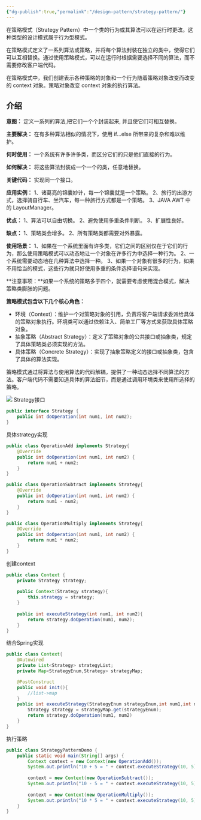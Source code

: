 ```yaml
---
{"dg-publish":true,"permalink":"/design-pattern/strategy-pattern/"}
---
```


在策略模式（Strategy Pattern）中一个类的行为或其算法可以在运行时更改。这种类型的设计模式属于行为型模式。

在策略模式定义了一系列算法或策略，并将每个算法封装在独立的类中，使得它们可以互相替换。通过使用策略模式，可以在运行时根据需要选择不同的算法，而不需要修改客户端代码。

在策略模式中，我们创建表示各种策略的对象和一个行为随着策略对象改变而改变的 context 对象。策略对象改变 context 对象的执行算法。

## 介绍

**意图：** 定义一系列的算法,把它们一个个封装起来, 并且使它们可相互替换。

**主要解决：** 在有多种算法相似的情况下，使用 if...else 所带来的复杂和难以维护。

**何时使用：** 一个系统有许多许多类，而区分它们的只是他们直接的行为。

**如何解决：** 将这些算法封装成一个一个的类，任意地替换。

**关键代码：** 实现同一个接口。

**应用实例：** 1、诸葛亮的锦囊妙计，每一个锦囊就是一个策略。 2、旅行的出游方式，选择骑自行车、坐汽车，每一种旅行方式都是一个策略。 3、JAVA AWT 中的 LayoutManager。

**优点：** 1、算法可以自由切换。 2、避免使用多重条件判断。 3、扩展性良好。

**缺点：** 1、策略类会增多。 2、所有策略类都需要对外暴露。

**使用场景：** 1、如果在一个系统里面有许多类，它们之间的区别仅在于它们的行为，那么使用策略模式可以动态地让一个对象在许多行为中选择一种行为。 2、一个系统需要动态地在几种算法中选择一种。 3、如果一个对象有很多的行为，如果不用恰当的模式，这些行为就只好使用多重的条件选择语句来实现。

**注意事项：**如果一个系统的策略多于四个，就需要考虑使用混合模式，解决策略类膨胀的问题。

**策略模式包含以下几个核心角色：**

- 环境（Context）：维护一个对策略对象的引用，负责将客户端请求委派给具体的策略对象执行。环境类可以通过依赖注入、简单工厂等方式来获取具体策略对象。
- 抽象策略（Abstract Strategy）：定义了策略对象的公共接口或抽象类，规定了具体策略类必须实现的方法。
- 具体策略（Concrete Strategy）：实现了抽象策略定义的接口或抽象类，包含了具体的算法实现。

策略模式通过将算法与使用算法的代码解耦，提供了一种动态选择不同算法的方法。客户端代码不需要知道具体的算法细节，而是通过调用环境类来使用所选择的策略。

![](https://pic.imgdb.cn/item/658e4e81c458853aef12e6fc.jpg)
Strategy接口
```Java
public interface Strategy { 
	public int doOperation(int num1, int num2);
}
```

具体strategy实现
```Java
public class OperationAdd implements Strategy{  
    @Override  
    public int doOperation(int num1, int num2) {  
        return num1 + num2;  
    }  
}

public class OperationSubtract implements Strategy{  
    @Override  
    public int doOperation(int num1, int num2) {  
        return num1 - num2;  
    }  
}

public class OperationMultiply implements Strategy{  
    @Override  
    public int doOperation(int num1, int num2) {  
        return num1 * num2;  
    }  
}
```

创建context
```Java
public class Context {  
    private Strategy strategy;  
  
    public Context(Strategy strategy){  
        this.strategy = strategy;  
    }  
  
    public int executeStrategy(int num1, int num2){  
        return strategy.doOperation(num1, num2);  
    }  
}
```
结合Spring实现
```Java
public class Context{
	@Autowired
	private List<Strategy> strategyList;
	private Map<StrategyEnum,Strategy> strategyMap;

	@PostConstruct
	public void init(){
		//list->map
	}
	public int executeStrategy(StrategyEnum strategyEnum,int num1,int num2){
		Strategy strategy = strategyMap.get(strategyEnum);
		return strategy.doOperation(num1, num2)
	}
}
```

执行策略
```Java
public class StrategyPatternDemo {  
    public static void main(String[] args) {  
        Context context = new Context(new OperationAdd());  
        System.out.println("10 + 5 = " + context.executeStrategy(10, 5));  
  
        context = new Context(new OperationSubtract());  
        System.out.println("10 - 5 = " + context.executeStrategy(10, 5));  
  
        context = new Context(new OperationMultiply());  
        System.out.println("10 * 5 = " + context.executeStrategy(10, 5));  
    }  
}
```